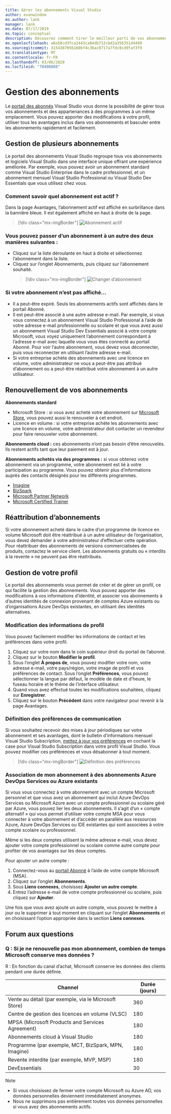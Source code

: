 ```yaml
---
title: Gérer les abonnements Visual Studio
author: evanwindom
ms.author: lank
manager: lank
ms.date: 07/17/2019
ms.topic: conceptual
description: Découvrez comment tirer le meilleur parti de vos abonnements Visual Studio.
ms.openlocfilehash: a8a58cd3fca2443ca84db712cbd2a356351d4499
ms.sourcegitcommit: 3154387056160bf4c36ac8717a7fdc0cd9faf3f9
ms.translationtype: MT
ms.contentlocale: fr-FR
ms.lasthandoff: 03/06/2020
ms.locfileid: "78408888"
---
```

# <a name="managing-subscriptions"></a>Gestion des abonnements

Le [portail des abonnés](https://my.visualstudio.com) Visual Studio vous donne la possibilité de gérer tous vos abonnements et des appartenances à des programmes à un même emplacement. Vous pouvez apporter des modifications à votre profil, utiliser tous les avantages inclus dans vos abonnements et basculer entre les abonnements rapidement et facilement.

## <a name="managing-multiple-subscriptions"></a>Gestion de plusieurs abonnements

Le portail des abonnements Visual Studio regroupe tous vos abonnements et logiciels Visual Studio dans une interface unique offrant une expérience améliorée. Par exemple, vous pouvez avoir un abonnement standard comme Visual Studio Enterprise dans le cadre professionnel, et un abonnement mensuel Visual Studio Professional ou Visual Studio Dev Essentials que vous utilisez chez vous.

### <a name="which-subscription-am-i-using"></a>Comment savoir quel abonnement est actif ?

Dans la page Avantages, l’abonnement actif est affiché en surbrillance dans la bannière bleue. Il est également affiché en haut à droite de la page.
> [!div class="mx-imgBorder"]
> ![Abonnement actif](_img/manage-vs-subscriptions/current-subscription-cropped.png)

### <a name="to-switch-between-subscriptions-you-can"></a>Vous pouvez passer d’un abonnement à un autre des deux manières suivantes :

- Cliquez sur la liste déroulante en haut à droite et sélectionnez l’abonnement dans la liste.
- Cliquez sur l’onglet Abonnements, puis cliquez sur l’abonnement souhaité.
  > [!div class="mx-imgBorder"]
  > ![Changer d’abonnement](_img/manage-vs-subscriptions/change-subscription-resized.png)

### <a name="if-your-subscription-is-not-visible"></a>Si votre abonnement n’est pas affiché...

- Il a peut-être expiré. Seuls les abonnements actifs sont affichés dans le portail Abonné.
- Il est peut-être associé à une autre adresse e-mail. Par exemple, si vous vous connectez à un abonnement Visual Studio Professional à l’aide de votre adresse e-mail professionnelle ou scolaire et que vous avez aussi un abonnement Visual Studio Dev Essentials associé à votre compte Microsoft, vous voyez uniquement l’abonnement correspondant à l’adresse e-mail avec laquelle vous vous êtes connecté au portail Abonné. Pour voir l’autre abonnement, vous devez vous déconnecter, puis vous reconnecter en utilisant l’autre adresse e-mail.
- Si votre entreprise achète des abonnements avec une licence en volume, votre administrateur ne vous a peut-être pas attribué d’abonnement ou a peut-être réattribué votre abonnement à un autre utilisateur.

## <a name="renewing-my-subscriptions"></a>Renouvellement de vos abonnements

**Abonnements standard**
- Microsoft Store : si vous avez acheté votre abonnement sur [Microsoft Store](https://www.microsoft.com/store), vous pouvez aussi le renouveler à cet endroit.
- Licence en volume : si votre entreprise achète les abonnements avec une licence en volume, votre administrateur doit contacter un revendeur pour faire renouveler votre abonnement.

**Abonnements cloud :** ces abonnements n’ont pas besoin d’être renouvelés. Ils restent actifs tant que leur paiement est à jour.

**Abonnements achetés via des programmes :** si vous obtenez votre abonnement via un programme, votre abonnement est lié à votre participation au programme. Vous pouvez obtenir plus d’informations auprès des contacts désignés pour les différents programmes.

- [Imagine](https://imagine.microsoft.com/about)
- [BizSpark](https://bizspark.microsoft.com/About/Offers)
- [Microsoft Partner Network](https://partner.microsoft.com)
- [Microsoft Certified Trainer](https://www.microsoft.com/learning/mct-certification.aspx)

## <a name="transferring-subscriptions"></a>Réattribution d’abonnements

Si votre abonnement acheté dans le cadre d’un programme de licence en volume Microsoft doit être réattribué à un autre utilisateur de l’organisation, vous devez demander à votre administrateur d’effectuer cette opération.
Pour réattribuer des abonnements de versions commercialisées de produits, contactez le service client. Les abonnements gratuits ou « interdits à la revente » ne peuvent pas être réattribués.

## <a name="managing-my-profile"></a>Gestion de votre profil

Le portail des abonnements vous permet de créer et de gérer un profil, ce qui facilite la gestion des abonnements. Vous pouvez apporter des modifications à vos informations d’identité, et associer vos abonnements à d’autres identités de connexion provenant de comptes Azure existants ou d’organisations Azure DevOps existantes, en utilisant des identités alternatives.

### <a name="changing-profile-information"></a>Modification des informations de profil

Vous pouvez facilement modifier les informations de contact et les préférences dans votre profil.

1. Cliquez sur votre nom dans le coin supérieur droit du portail de l’abonné.
2. Cliquez sur le bouton **Modifier le profil**.
3. Sous l’onglet **À propos de**, vous pouvez modifier votre nom, votre adresse e-mail, votre pays/région, votre image de profil et vos préférences de contact. Sous l’onglet **Préférences**, vous pouvez sélectionner la langue par défaut, le modèle de date et d’heure, le fuseau horaire et le thème de l’interface utilisateur.
4. Quand vous avez effectué toutes les modifications souhaitées, cliquez sur **Enregistrer**.
5. Cliquez sur le bouton **Précédent** dans votre navigateur pour revenir à la page Avantages.

### <a name="setting-communications-preferences"></a>Définition des préférences de communication
Si vous souhaitez recevoir des mises à jour périodiques sur votre abonnement et ses avantages, dont le bulletin d’informations mensuel Visual Studio Subscription, [mettez à jour vos préférences](https://app.vsaex.visualstudio.com/me?workflowID=devprogram&tab=edit) en cochant la case pour Visual Studio Subscription dans votre profil Visual Studio. Vous pouvez modifier ces préférences et vous désabonner à tout moment. 

   > [!div class="mx-imgBorder"]
   > ![Définition des préférences](_img/manage-vs-subscriptions/change-prefs.png)
   
### <a name="linking-my-subscription-to-existing-azure-devops-services-or-azure-subscriptions"></a>Association de mon abonnement à des abonnements Azure DevOps Services ou Azure existants
Si vous vous connectez à votre abonnement avec un compte Microsoft personnel et que vous avez un abonnement qui inclut Azure DevOps Services ou Microsoft Azure avec un compte professionnel ou scolaire géré par Azure, vous pouvez lier les deux abonnements. Il s’agit d’un « compte alternatif » qui vous permet d’utiliser votre compte MSA pour vous connecter à votre abonnement et d’accéder en parallèle aux ressources Azure, Azure DevOps Services ou IDE existantes qui sont associées à votre compte scolaire ou professionnel.

Même si les deux comptes utilisent la même adresse e-mail, vous devez ajouter votre compte professionnel ou scolaire comme autre compte pour profiter de vos avantages sur les deux comptes.

Pour ajouter un autre compte :

1. Connectez-vous au [portail Abonné](https://my.visualstudio.com?wt.mc_id=o~msft~docs) à l’aide de votre compte Microsoft (MSA).
2. Cliquez sur l’onglet **Abonnements**.
3. Sous **Liens connexes**, choisissez **Ajouter un autre compte**.
4. Entrez l’adresse e-mail de votre compte professionnel ou scolaire, puis cliquez sur **Ajouter**.

Une fois que vous avez ajouté un autre compte, vous pouvez le mettre à jour ou le supprimer à tout moment en cliquant sur l’onglet **Abonnements** et en choisissant l’option appropriée dans la section **Liens connexes**.

## <a name="frequently-asked-questions"></a>Forum aux questions

### <a name="q-if-i-do-not-renew-my-subscription-how-long-will-microsoft-keep-my-data"></a>Q : Si je ne renouvelle pas mon abonnement, combien de temps Microsoft conserve mes données ?
R : En fonction du canal d’achat, Microsoft conserve les données des clients pendant une durée définie.

| Channel                                                | Durée (jours) |
|--------------------------------------------------------|-----------------|
|    Vente au détail (par exemple, via le Microsoft Store)               |    360          |
|    Centre de gestion des licences en volume (VLSC)              |    180          |
|    MPSA (Microsoft Products and Services Agreement)    |    180          |
|    Abonnements cloud à Visual Studio                   |    180          |
|    Programme (par exemple, MCT, BizSpark, MPN, Imagine)          |    180          |
|    Revente interdite (par exemple, MVP, MSP)                      |    180          |
|    DevEssentials                                       |    30           |

> [!NOTE]
> - Si vous choisissez de fermer votre compte Microsoft ou Azure AD, vos données personnelles deviennent immédiatement anonymes.
> - Nous ne supprimons pas entièrement toutes vos données personnelles si vous avez des abonnements actifs.

